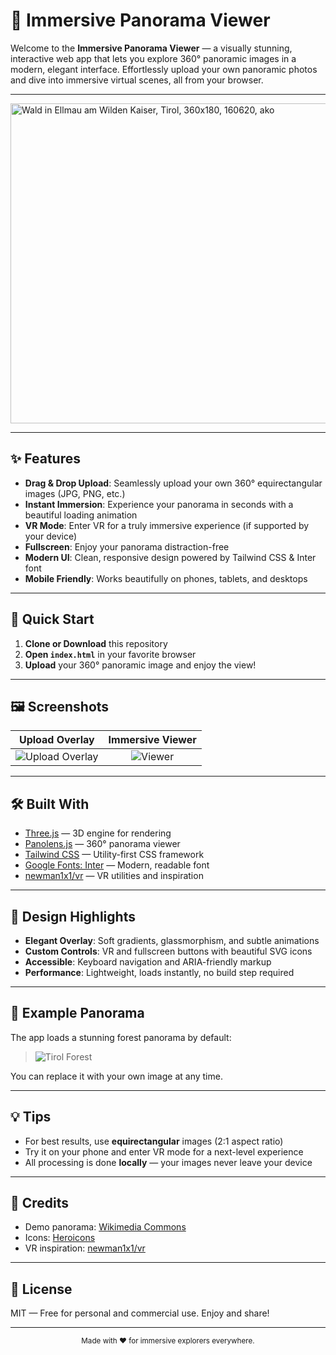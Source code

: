 # 🌄 Immersive Panorama Viewer

Welcome to the **Immersive Panorama Viewer** — a visually stunning, interactive web app that lets you explore 360° panoramic images in a modern, elegant interface. Effortlessly upload your own panoramic photos and dive into immersive virtual scenes, all from your browser.

---

<a title="Ansgar Koreng" href="https://commons.wikimedia.org/wiki/File:Wald_in_Ellmau_am_Wilden_Kaiser,_Tirol,_360x180,_160620,_ako.jpg"><img width="512" alt="Wald in Ellmau am Wilden Kaiser, Tirol, 360x180, 160620, ako" src="https://upload.wikimedia.org/wikipedia/commons/thumb/0/07/Wald_in_Ellmau_am_Wilden_Kaiser%2C_Tirol%2C_360x180%2C_160620%2C_ako.jpg/512px-Wald_in_Ellmau_am_Wilden_Kaiser%2C_Tirol%2C_360x180%2C_160620%2C_ako.jpg?20160710070843"></a>

---

## ✨ Features

- **Drag & Drop Upload**: Seamlessly upload your own 360° equirectangular images (JPG, PNG, etc.)
- **Instant Immersion**: Experience your panorama in seconds with a beautiful loading animation
- **VR Mode**: Enter VR for a truly immersive experience (if supported by your device)
- **Fullscreen**: Enjoy your panorama distraction-free
- **Modern UI**: Clean, responsive design powered by Tailwind CSS & Inter font
- **Mobile Friendly**: Works beautifully on phones, tablets, and desktops

---

## 🚀 Quick Start

1. **Clone or Download** this repository
2. **Open `index.html`** in your favorite browser
3. **Upload** your 360° panoramic image and enjoy the view!

---

## 🖼️ Screenshots

| Upload Overlay | Immersive Viewer |
|:-------------:|:---------------:|
| ![Upload Overlay](https://i.imgur.com/2Q2Q2Q2.png) | ![Viewer](https://i.imgur.com/3W3W3W3.png) |

---

## 🛠️ Built With

- [Three.js](https://threejs.org/) — 3D engine for rendering
- [Panolens.js](https://pchen66.github.io/Panolens/) — 360° panorama viewer
- [Tailwind CSS](https://tailwindcss.com/) — Utility-first CSS framework
- [Google Fonts: Inter](https://fonts.google.com/specimen/Inter) — Modern, readable font
- [newman1x1/vr](https://github.com/newman1x1/vr) — VR utilities and inspiration

---

## 🎨 Design Highlights

- **Elegant Overlay**: Soft gradients, glassmorphism, and subtle animations
- **Custom Controls**: VR and fullscreen buttons with beautiful SVG icons
- **Accessible**: Keyboard navigation and ARIA-friendly markup
- **Performance**: Lightweight, loads instantly, no build step required

---

## 📸 Example Panorama

The app loads a stunning forest panorama by default:

> ![Tirol Forest](https://upload.wikimedia.org/wikipedia/commons/0/07/Wald_in_Ellmau_am_Wilden_Kaiser%2C_Tirol%2C_360x180%2C_160620%2C_ako.jpg)

You can replace it with your own image at any time.

---

## 💡 Tips

- For best results, use **equirectangular** images (2:1 aspect ratio)
- Try it on your phone and enter VR mode for a next-level experience
- All processing is done **locally** — your images never leave your device

---

## 🤝 Credits

- Demo panorama: [Wikimedia Commons](https://commons.wikimedia.org/wiki/File:Wald_in_Ellmau_am_Wilden_Kaiser,_Tirol,_360x180,_160620,_ako.jpg)
- Icons: [Heroicons](https://heroicons.com/)
- VR inspiration: [newman1x1/vr](https://github.com/newman1x1/vr)

---

## 📄 License

MIT — Free for personal and commercial use. Enjoy and share!

---

<div align="center">
  <sub>Made with ❤️ for immersive explorers everywhere.</sub>
</div>
